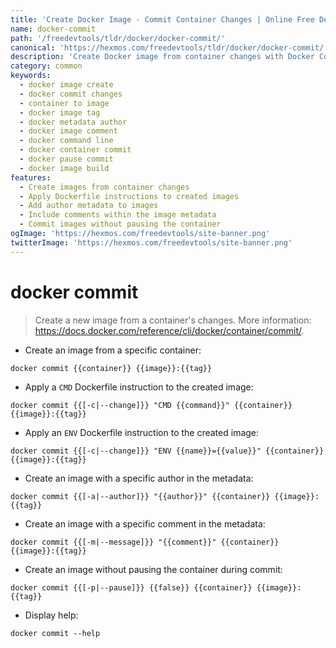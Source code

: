 ```yaml
---
title: 'Create Docker Image - Commit Container Changes | Online Free DevTools by Hexmos'
name: docker-commit
path: '/freedevtools/tldr/docker/docker-commit/'
canonical: 'https://hexmos.com/freedevtools/tldr/docker/docker-commit/'
description: 'Create Docker image from container changes with Docker Commit. Preserve application states and easily build new images. Free online tool, no registration required.'
category: common
keywords:
  - docker image create
  - docker commit changes
  - container to image
  - docker image tag
  - docker metadata author
  - docker image comment
  - docker command line
  - docker container commit
  - docker pause commit
  - docker image build
features:
  - Create images from container changes
  - Apply Dockerfile instructions to created images
  - Add author metadata to images
  - Include comments within the image metadata
  - Commit images without pausing the container
ogImage: 'https://hexmos.com/freedevtools/site-banner.png'
twitterImage: 'https://hexmos.com/freedevtools/site-banner.png'
---
```


# docker commit

> Create a new image from a container's changes.
> More information: <https://docs.docker.com/reference/cli/docker/container/commit/>.

- Create an image from a specific container:

`docker commit {{container}} {{image}}:{{tag}}`

- Apply a `CMD` Dockerfile instruction to the created image:

`docker commit {{[-c|--change]}} "CMD {{command}}" {{container}} {{image}}:{{tag}}`

- Apply an `ENV` Dockerfile instruction to the created image:

`docker commit {{[-c|--change]}} "ENV {{name}}={{value}}" {{container}} {{image}}:{{tag}}`

- Create an image with a specific author in the metadata:

`docker commit {{[-a|--author]}} "{{author}}" {{container}} {{image}}:{{tag}}`

- Create an image with a specific comment in the metadata:

`docker commit {{[-m|--message]}} "{{comment}}" {{container}} {{image}}:{{tag}}`

- Create an image without pausing the container during commit:

`docker commit {{[-p|--pause]}} {{false}} {{container}} {{image}}:{{tag}}`

- Display help:

`docker commit --help`
